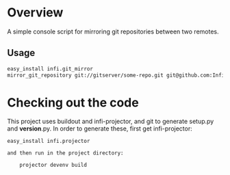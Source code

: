 Overview
========

A simple console script for mirroring git repositories between two remotes.

Usage
-----

```sh
easy_install infi.git_mirror
mirror_git_repository git://gitserver/some-repo.git git@github.com:Infinidat/some-repo.git
```

Checking out the code
=====================

This project uses buildout and infi-projector, and git to generate setup.py and __version__.py.
In order to generate these, first get infi-projector:

    easy_install infi.projector

    and then run in the project directory:

        projector devenv build
